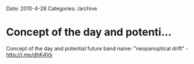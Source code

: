 Date: 2010-4-28
Categories: /archive

# Concept of the day and potenti...

Concept of the day and potential future band name: "neopanoptical drift" - <a href="http://j.mp/dhK4Vs" rel="nofollow">http://j.mp/dhK4Vs</a>
